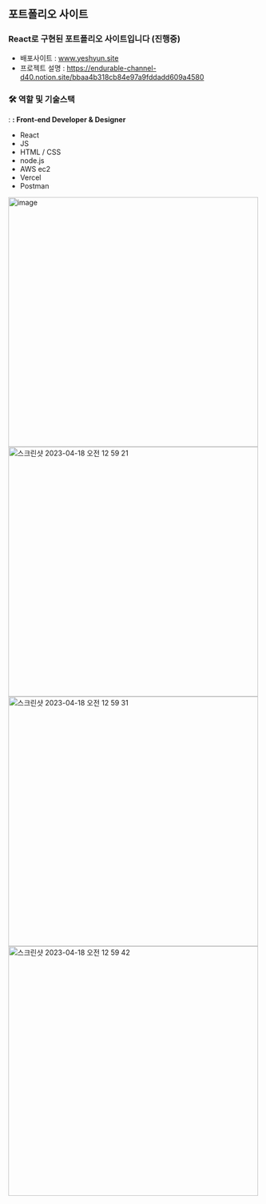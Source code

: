 ## 포트폴리오 사이트

### React로 구현된 포트폴리오 사이트입니다 (진행중)

- 배포사이트 : www.yeshyun.site
- 프로젝트 설명 : https://endurable-channel-d40.notion.site/bbaa4b318cb84e97a9fddadd609a4580


### 🛠️ 역할 및 기술스택

: **: Front-end Developer & Designer**

- React
- JS
- HTML / CSS
- node.js
- AWS ec2
- Vercel
- Postman

<img width="500" alt="image" src="https://user-images.githubusercontent.com/81014501/232543104-a4a97c1c-aee7-4ed1-a5f6-98bae15bcdbe.png"><img width="500" alt="스크린샷 2023-04-18 오전 12 59 21" src="https://user-images.githubusercontent.com/81014501/232543190-93a15d6d-f1ab-4768-a217-1965c66eb42c.png"><img width="500" alt="스크린샷 2023-04-18 오전 12 59 31" src="https://user-images.githubusercontent.com/81014501/232543219-0b41fb6b-6265-40cc-afd3-b9b0df6c2327.png"><img width="500" alt="스크린샷 2023-04-18 오전 12 59 42" src="https://user-images.githubusercontent.com/81014501/232543253-11364224-a4f9-4e91-9719-2c6079b28241.png">





